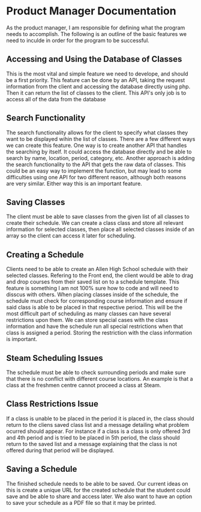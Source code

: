 # Product Manager Documentation
As the product manager, I am responsible for defining what the program needs to accomplish. The following is an outline of the basic features we need to inculde in order for the program to be successful.

## Accessing and Using the Database of Classes
This is the most vital and simple feature we need to develope, and should be a first priority. This feature can be done by an API, taking the request information from the client and accessing the database directly using php. Then it can return the list of classes to the client. This API's only job is to access all of the data from the database

## Search Functionality
The search functionality allows for the client to specify what classes they want to be displayed wihin the list of classes. There are a few different ways we can create this feature. One way is to create another API that handles the searching by itself. It could access the database directly and be able to search by name, location, period, category, etc. Another approach is adding the search functionality to the API that gets the raw data of classes. This could be an easy way to implement the function, but may lead to some difficulties using one API for two different reason, although both reasons are very similar. Either way this is an important feature.

## Saving Classes
The client must be able to save classes from the given list of all classes to create their schedule. We can create a class class and store all relevant information for selected classes, then place all selected classes inside of an array so the client can access it later for scheduling. 

## Creating a Schedule
Clients need to be able to create an Allen High School schedule with their selected classes. Refering to the Front end, the client would be able to drag and drop courses from their saved list on to a schedule template. This feature is something I am not 100% sure how to code and will need to disscus with others. When placing classes inside of the schedule, the schedule must check for corresponding course information and ensure if said class is able to be placed in that respective period. This will be the most difficult part of scheduling as many classes can have several restrictions upon them. We can store special cases with the class information and have the schedule run all special restrictions when that class is assigned a period. Storing the restriction with the class information is important.

## Steam Scheduling Issues
The schedule must be able to check surrounding periods and make sure that there is no conflict with different course locations. An example is that a class at the freshmen centre cannot proceed a class at Steam.

## Class Restrictions Issue
If a class is unable to be placed in the period it is placed in, the class should return to the cliens saved class list and a message detailing what problem ocurred should appear. For instance if a class is a class is only offered 3rd and 4th period and is tried to be placed in 5th period, the class should return to the saved list and a message explaining that the class is not offered during that period will be displayed.

## Saving a Schedule
The finished schedule needs to be able to be saved. Our current ideas on this is create a unique URL for the created schedule that the student could save and be able to share and access later. We also want to have an option to save your schedule as a PDF file so that it may be printed.
